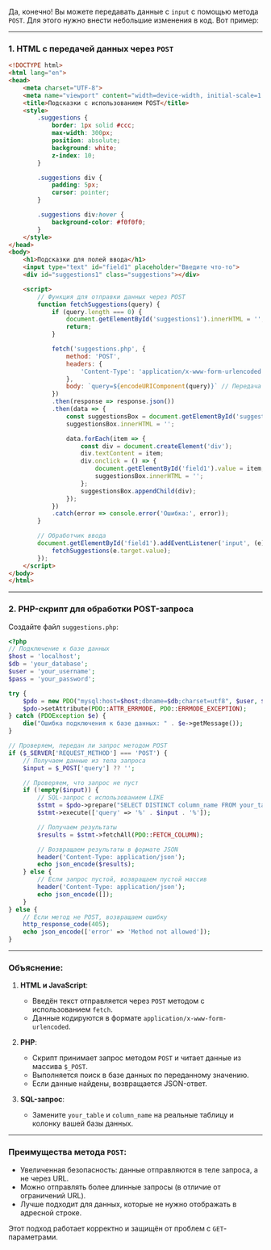 Да, конечно! Вы можете передавать данные с `input` с помощью метода `POST`. Для этого нужно внести небольшие изменения в код. Вот пример:

---

### 1. **HTML с передачей данных через `POST`**

```html
<!DOCTYPE html>
<html lang="en">
<head>
    <meta charset="UTF-8">
    <meta name="viewport" content="width=device-width, initial-scale=1.0">
    <title>Подсказки с использованием POST</title>
    <style>
        .suggestions {
            border: 1px solid #ccc;
            max-width: 300px;
            position: absolute;
            background: white;
            z-index: 10;
        }

        .suggestions div {
            padding: 5px;
            cursor: pointer;
        }

        .suggestions div:hover {
            background-color: #f0f0f0;
        }
    </style>
</head>
<body>
    <h1>Подсказки для полей ввода</h1>
    <input type="text" id="field1" placeholder="Введите что-то">
    <div id="suggestions1" class="suggestions"></div>

    <script>
        // Функция для отправки данных через POST
        function fetchSuggestions(query) {
            if (query.length === 0) {
                document.getElementById('suggestions1').innerHTML = '';
                return;
            }

            fetch('suggestions.php', {
                method: 'POST',
                headers: {
                    'Content-Type': 'application/x-www-form-urlencoded',
                },
                body: `query=${encodeURIComponent(query)}` // Передача данных
            })
            .then(response => response.json())
            .then(data => {
                const suggestionsBox = document.getElementById('suggestions1');
                suggestionsBox.innerHTML = '';

                data.forEach(item => {
                    const div = document.createElement('div');
                    div.textContent = item;
                    div.onclick = () => {
                        document.getElementById('field1').value = item;
                        suggestionsBox.innerHTML = '';
                    };
                    suggestionsBox.appendChild(div);
                });
            })
            .catch(error => console.error('Ошибка:', error));
        }

        // Обработчик ввода
        document.getElementById('field1').addEventListener('input', (e) => {
            fetchSuggestions(e.target.value);
        });
    </script>
</body>
</html>
```

---

### 2. **PHP-скрипт для обработки POST-запроса**

Создайте файл `suggestions.php`:

```php
<?php
// Подключение к базе данных
$host = 'localhost';
$db = 'your_database';
$user = 'your_username';
$pass = 'your_password';

try {
    $pdo = new PDO("mysql:host=$host;dbname=$db;charset=utf8", $user, $pass);
    $pdo->setAttribute(PDO::ATTR_ERRMODE, PDO::ERRMODE_EXCEPTION);
} catch (PDOException $e) {
    die("Ошибка подключения к базе данных: " . $e->getMessage());
}

// Проверяем, передан ли запрос методом POST
if ($_SERVER['REQUEST_METHOD'] === 'POST') {
    // Получаем данные из тела запроса
    $input = $_POST['query'] ?? '';

    // Проверяем, что запрос не пуст
    if (!empty($input)) {
        // SQL-запрос с использованием LIKE
        $stmt = $pdo->prepare("SELECT DISTINCT column_name FROM your_table WHERE column_name LIKE :query LIMIT 10");
        $stmt->execute(['query' => '%' . $input . '%']);

        // Получаем результаты
        $results = $stmt->fetchAll(PDO::FETCH_COLUMN);

        // Возвращаем результаты в формате JSON
        header('Content-Type: application/json');
        echo json_encode($results);
    } else {
        // Если запрос пустой, возвращаем пустой массив
        header('Content-Type: application/json');
        echo json_encode([]);
    }
} else {
    // Если метод не POST, возвращаем ошибку
    http_response_code(405);
    echo json_encode(['error' => 'Method not allowed']);
}
```

---

### Объяснение:
1. **HTML и JavaScript**:
   - Введён текст отправляется через `POST` методом с использованием `fetch`.
   - Данные кодируются в формате `application/x-www-form-urlencoded`.

2. **PHP**:
   - Скрипт принимает запрос методом `POST` и читает данные из массива `$_POST`.
   - Выполняется поиск в базе данных по переданному значению.
   - Если данные найдены, возвращается JSON-ответ.

3. **SQL-запрос**:
   - Замените `your_table` и `column_name` на реальные таблицу и колонку вашей базы данных.

---

### Преимущества метода `POST`:
- Увеличенная безопасность: данные отправляются в теле запроса, а не через URL.
- Можно отправлять более длинные запросы (в отличие от ограничений URL).
- Лучше подходит для данных, которые не нужно отображать в адресной строке.

Этот подход работает корректно и защищён от проблем с `GET`-параметрами.
